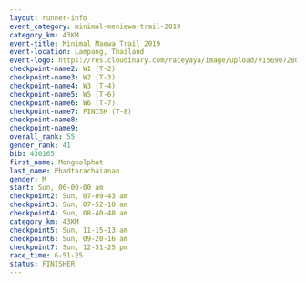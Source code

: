 ```yaml
---
layout: runner-info 
event_category: minimal-meniewa-trail-2019 
category_km: 43KM
event-title: Minimal Maewa Trail 2019 
event-location: Lampang, Thailand 
event-logo: https://res.cloudinary.com/raceyaya/image/upload/v1569072805/logo/minimal-trail_ktnvsp.jpg 
checkpoint-name2: W1 (T-2) 
checkpoint-name3: W2 (T-3) 
checkpoint-name4: W3 (T-4) 
checkpoint-name5: W5 (T-6) 
checkpoint-name6: W6 (T-7) 
checkpoint-name7: FINISH (T-8) 
checkpoint-name8: 
checkpoint-name9: 
overall_rank: 55
gender_rank: 41
bib: 430165
first_name: Mongkolphat
last_name: Phadtarachaianan
gender: M
start: Sun, 06-00-00 am
checkpoint2: Sun, 07-09-43 am
checkpoint3: Sun, 07-52-10 am
checkpoint4: Sun, 08-40-48 am
category_km: 43KM
checkpoint5: Sun, 11-15-13 am
checkpoint6: Sun, 09-20-16 am
checkpoint7: Sun, 12-51-25 pm
race_time: 6-51-25
status: FINISHER
---
```

